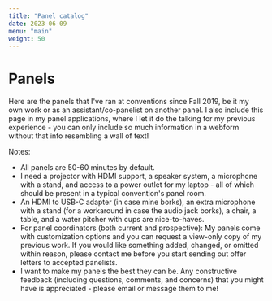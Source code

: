 ```yaml
---
title: "Panel catalog"
date: 2023-06-09
menu: "main"
weight: 50
---
```


# Panels

Here are the panels that I've ran at conventions since Fall 2019, be it my own work or as an assistant/co-panelist on another panel. I also include this page in my panel applications, where I let it do the talking for my previous experience - you can only include so much information in a webform without that info resembling a wall of text!

Notes:
* All panels are 50-60 minutes by default.
* I need a projector with HDMI support, a speaker system, a microphone with a stand, and access to a power outlet for my laptop - all of which should be present in a typical convention's panel room. 
* An HDMI to USB-C adapter (in case mine borks), an extra microphone with a stand (for a workaround in case the audio jack borks), a chair, a table, and a water pitcher with cups are nice-to-haves.
* For panel coordinators (both current and prospective): My panels come with customization options and you can request a view-only copy of my previous work. If you would like something added, changed, or omitted within reason, please contact me before you start sending out offer letters to accepted panelists.
* I want to make my panels the best they can be. Any constructive feedback (including questions, comments, and concerns) that you might have is appreciated - please email or message them to me!